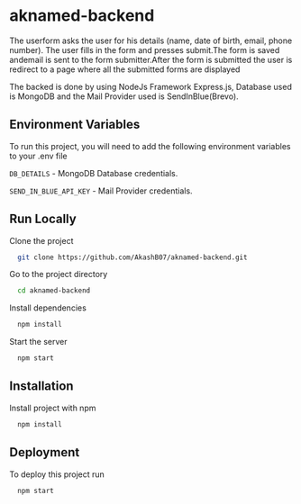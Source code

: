 
# aknamed-backend

The userform asks the user for his details (name, date of birth, email, phone number). The user fills in the form and presses submit.The form is saved andemail is sent to the form submitter.After the form is submitted the user is redirect to a page where all the submitted forms are displayed

The backed is done by using NodeJs Framework Express.js, Database used is MongoDB and the Mail Provider used is SendInBlue(Brevo).


## Environment Variables

To run this project, you will need to add the following environment variables to your .env file

`DB_DETAILS` - MongoDB Database credentials.

`SEND_IN_BLUE_API_KEY` - Mail Provider credentials.



## Run Locally

Clone the project

```bash
  git clone https://github.com/AkashB07/aknamed-backend.git
```

Go to the project directory

```bash
  cd aknamed-backend
```

Install dependencies

```bash
  npm install
```

Start the server

```bash
  npm start
```


## Installation

Install project with npm

```bash
  npm install
```
    

## Deployment

To deploy this project run

```bash
  npm start
```

